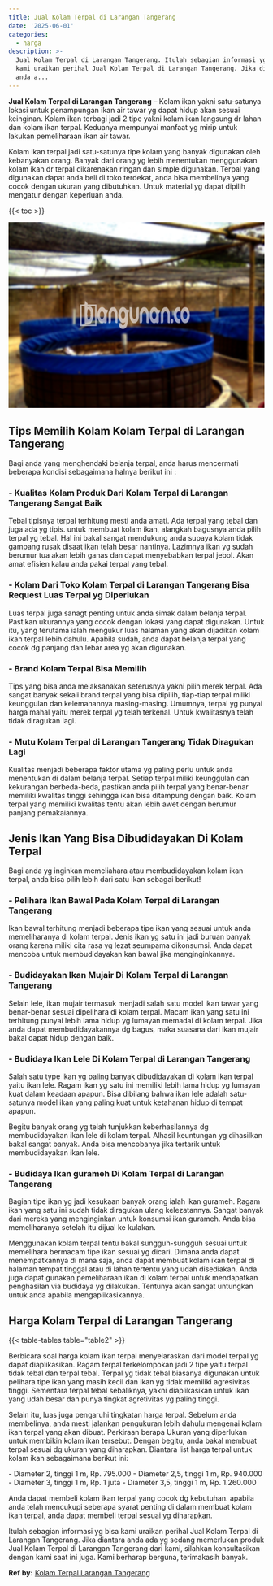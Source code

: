 ```yaml
---
title: Jual Kolam Terpal di Larangan Tangerang
date: '2025-06-01'
categories:
  - harga
description: >-
  Jual Kolam Terpal di Larangan Tangerang. Itulah sebagian informasi yg bisa
  kami uraikan perihal Jual Kolam Terpal di Larangan Tangerang. Jika diantara
  anda a...
---
```


**Jual Kolam Terpal di Larangan Tangerang** – Kolam ikan yakni satu-satunya lokasi untuk penampungan ikan air tawar yg dapat hidup akan sesuai keinginan. Kolam ikan terbagi jadi 2 tipe yakni kolam ikan langsung dr lahan dan kolam ikan terpal. Keduanya mempunyai manfaat yg mirip untuk lakukan pemeliharaan ikan air tawar.

Kolam ikan terpal jadi satu-satunya tipe kolam yang banyak digunakan oleh kebanyakan orang. Banyak dari orang yg lebih menentukan menggunakan kolam ikan dr terpal dikarenakan ringan dan simple digunakan. Terpal yang digunakan dapat anda beli di toko terdekat, anda bisa membelinya yang cocok dengan ukuran yang dibutuhkan. Untuk material yg dapat dipilih mengatur dengan keperluan anda.

{{< toc >}}

![Jual Kolam Terpal di Larangan Tangerang](/images/jual-kolam-terpal-34.png)

## Tips Memilih Kolam Kolam Terpal di Larangan Tangerang

Bagi anda yang menghendaki belanja terpal, anda harus mencermati beberapa kondisi sebagaimana halnya berikut ini :

### \- Kualitas Kolam Produk Dari Kolam Terpal di Larangan Tangerang Sangat Baik

Tebal tipisnya terpal terhitung mesti anda amati. Ada terpal yang tebal dan juga ada yg tipis. untuk membuat kolam ikan, alangkah bagusnya anda pilih terpal yg tebal. Hal ini bakal sangat mendukung anda supaya kolam tidak gampang rusak disaat ikan telah besar nantinya. Lazimnya ikan yg sudah berumur tua akan lebih ganas dan dapat menyebabkan terpal jebol. Akan amat efisien kalau anda pakai terpal yang tebal.

### \- Kolam Dari Toko Kolam Terpal di Larangan Tangerang Bisa Request Luas Terpal yg Diperlukan

Luas terpal juga sanagt penting untuk anda simak dalam belanja terpal. Pastikan ukurannya yang cocok dengan lokasi yang dapat digunakan. Untuk itu, yang terutama ialah mengukur luas halaman yang akan dijadikan kolam ikan terpal lebih dahulu. Apabila sudah, anda dapat belanja terpal yang cocok dg panjang dan lebar area yg akan digunakan.

### \- Brand Kolam Terpal Bisa Memilih

Tips yang bisa anda melaksanakan seterusnya yakni pilih merek terpal. Ada sangat banyak sekali brand terpal yang bisa dipilih, tiap-tiap terpal miliki keunggulan dan kelemahannya masing-masing. Umumnya, terpal yg punyai harga mahal yaitu merek terpal yg telah terkenal. Untuk kwalitasnya telah tidak diragukan lagi.

### \- Mutu Kolam Terpal di Larangan Tangerang Tidak Diragukan Lagi

Kualitas menjadi beberapa faktor utama yg paling perlu untuk anda menentukan di dalam belanja terpal. Setiap terpal miliki keunggulan dan kekurangan berbeda-beda, pastikan anda pilih terpal yang benar-benar memiliki kwalitas tinggi sehingga ikan bisa ditampung dengan baik. Kolam terpal yang memiliki kwalitas tentu akan lebih awet dengan berumur panjang pemakaiannya.

## Jenis Ikan Yang Bisa Dibudidayakan Di Kolam Terpal

Bagi anda yg inginkan memeliahara atau membudidayakan kolam ikan terpal, anda bisa pilih lebih dari satu ikan sebagai berikut!

### \- Pelihara Ikan Bawal Pada Kolam Terpal di Larangan Tangerang

Ikan bawal terhitung menjadi beberapa tipe ikan yang sesuai untuk anda memeliharanya di kolam terpal. Jenis ikan yg satu ini jadi buruan banyak orang karena miliki cita rasa yg lezat seumpama dikonsumsi. Anda dapat mencoba untuk membudidayakan kan bawal jika menginginkannya.

### \- Budidayakan Ikan Mujair Di Kolam Terpal di Larangan Tangerang

Selain lele, ikan mujair termasuk menjadi salah satu model ikan tawar yang benar-benar sesuai dipelihara di kolam terpal. Macam ikan yang satu ini terhitung punyai lebih lama hidup yg lumayan memadai di kolam terpal. Jika anda dapat membudidayakannya dg bagus, maka suasana dari ikan mujair bakal dapat hidup dengan baik.

### \- Budidaya Ikan Lele Di Kolam Terpal di Larangan Tangerang

Salah satu type ikan yg paling banyak dibudidayakan di kolam ikan terpal yaitu ikan lele. Ragam ikan yg satu ini memiliki lebih lama hidup yg lumayan kuat dalam keadaan apapun. Bisa dibilang bahwa ikan lele adalah satu-satunya model ikan yang paling kuat untuk ketahanan hidup di tempat apapun.

Begitu banyak orang yg telah tunjukkan keberhasilannya dg membudidayakan ikan lele di kolam terpal. Alhasil keuntungan yg dihasilkan bakal sangat banyak. Anda bisa mencobanya jika tertarik untuk membudidayakan ikan lele.

### \- Budidaya Ikan gurameh Di Kolam Terpal di Larangan Tangerang

Bagian tipe ikan yg jadi kesukaan banyak orang ialah ikan gurameh. Ragam ikan yang satu ini sudah tidak diragukan ulang kelezatannya. Sangat banyak dari mereka yang menginginkan untuk konsumsi ikan gurameh. Anda bisa memeliharanya setelah itu dijual ke kulakan.

Menggunakan kolam terpal tentu bakal sungguh-sungguh sesuai untuk memelihara bermacam tipe ikan sesuai yg dicari. Dimana anda dapat menempatkannya di mana saja, anda dapat membuat kolam ikan terpal di halaman tempat tinggal atau di lahan tertentu yang udah disediakan. Anda juga dapat gunakan pemeliharaan ikan di kolam terpal untuk mendapatkan penghasilan via budidaya yg dilakukan. Tentunya akan sangat untungkan untuk anda apabila mengaplikasikannya.

## Harga Kolam Terpal di Larangan Tangerang

{{< table-tables table="table2" >}}

Berbicara soal harga kolam ikan terpal menyelaraskan dari model terpal yg dapat diaplikasikan. Ragam terpal terkelompokan jadi 2 tipe yaitu terpal tidak tebal dan terpal tebal. Terpal yg tidak tebal biasanya digunakan untuk pelihara tipe ikan yang masih kecil dan ikan yg tidak memiliki agresivitas tinggi. Sementara terpal tebal sebaliknya, yakni diaplikasikan untuk ikan yang udah besar dan punya tingkat agretivitas yg paling tinggi.

Selain itu, luas juga pengaruhi tingkatan harga terpal. Sebelum anda membelinya, anda mesti jalankan pengukuran lebih dahulu mengenai kolam ikan terpal yang akan dibuat. Perkiraan berapa Ukuran yang diperlukan untuk membikin kolam ikan tersebut. Dengan begitu, anda bakal membuat terpal sesuai dg ukuran yang diharapkan. Diantara list harga terpal untuk kolam ikan sebagaimana berikut ini:

\- Diameter 2, tinggi 1 m, Rp. 795.000 - Diameter 2,5, tinggi 1 m, Rp. 940.000 - Diameter 3, tinggi 1 m, Rp. 1 juta - Diameter 3,5, tinggi 1 m, Rp. 1.260.000

Anda dapat membeli kolam ikan terpal yang cocok dg kebutuhan. apabila anda telah mencukupi seberapa syarat penting di dalam membuat kolam ikan terpal, anda dapat membeli terpal sesuai yg diharapkan.

Itulah sebagian informasi yg bisa kami uraikan perihal Jual Kolam Terpal di Larangan Tangerang. Jika diantara anda ada yg sedang memerlukan produk Jual Kolam Terpal di Larangan Tangerang dari kami, silahkan konsultasikan dengan kami saat ini juga. Kami berharap berguna, terimakasih banyak.

**Ref by:** [Kolam Terpal Larangan Tangerang](https://id.wikipedia.org/wiki/Kolam)
